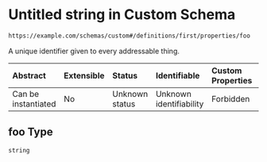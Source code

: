 # Untitled string in Custom Schema

```txt
https://example.com/schemas/custom#/definitions/first/properties/foo
```

A unique identifier given to every addressable thing.

| Abstract            | Extensible | Status         | Identifiable            | Custom Properties | Additional Properties | Access Restrictions | Defined In                                                                            |
| :------------------ | :--------- | :------------- | :---------------------- | :---------------- | :-------------------- | :------------------ | :------------------------------------------------------------------------------------ |
| Can be instantiated | No         | Unknown status | Unknown identifiability | Forbidden         | Allowed               | none                | [custom.schema.json*](../generated-schemas/custom.schema.json "open original schema") |

## foo Type

`string`
